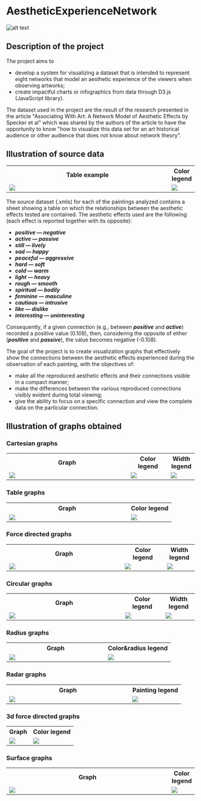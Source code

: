 # AestheticExperienceNetwork

![alt text](https://github.com/bertonfederico/AestheticExperienceNetwork/blob/eaa98664baccc1488522df325fbf222fbaa9d960/screenshot/first_page.png)

## Description of the project
The project aims to
- develop a system for visualizing a dataset that is intended to represent eight networks that model an aesthetic experience of the viewers when observing artworks;
- create impactful charts or infographics from data through D3.js (JavaScript library).

The dataset used in the project are the result of the research presented in the article "Associating With Art: A Network Model of Aesthetic Effects by Specker et al" which was shared by the authors of the article to have the opportunity to know "how to visualize this data set for an art historical audience or other audience that does not know about network theory". 


## Illustration of source data
<table align="center">
	<tr>
		<th>Table example</th>
		<th>Color legend</th>
	</tr>
	<tr>
		<td width=90%><img src="https://github.com/bertonfederico/AestheticExperienceNetwork/blob/b2143ff102fe78d81c0267757d13f10aa7538431/res/aesthetic_experience_network_image_example.png" /></td>
		<td width=10%><img src="https://github.com/bertonfederico/AestheticExperienceNetwork/blob/b2143ff102fe78d81c0267757d13f10aa7538431/res/aesthetic_experience_network_image_legend.png" /></td>
	</tr>
</table>

The source dataset (.xmls) for each of the paintings analyzed contains a sheet showing a table on which the relationships between the aesthetic effects tested are contained. The aesthetic effects used are the following (each effect is reported together with its opposite):
- ***positive — negative***
- ***active — passive***
- ***still — lively***
- ***sad — happy***
- ***peaceful — aggressive***
- ***hard — soft***
- ***cold — warm***
- ***light — heavy***
- ***rough — smooth***
- ***spiritual — bodily***
- ***feminine — masculine***
- ***cautious — intrusive***
- ***like — dislike***
- ***interesting — uninteresting***

Consequently, if a given connection (e.g., between ***positive*** and ***active***) recorded a positive value (0.108), then, considering the opposite of either (***positive*** and ***passive***), the value becomes negative (-0.108).

The goal of the project is to create visualization graphs that effectively show the connections between the aesthetic effects experienced during the observation of each painting, with the objectives of:
- make all the reproduced aesthetic effects and their connections visible in a compact manner;
- make the differences between the various reproduced connections visibly evident during total viewing;
- give the ability to focus on a specific connection and view the complete data on the particular connection.


## Illustration of graphs obtained
### Cartesian graphs
<table align="center">
	<tr>
		<th>Graph</th>
		<th>Color legend</th>
		<th>Width legend</th>
	</tr>
	<tr>
		<td width=64.5%><img src="https://github.com/bertonfederico/AestheticExperienceNetwork/blob/853a1de6c4968d28a6e42c1cc243991e5bcd19e0/screenshot/graph/1_cartesianGraphs.png" /></td>
		<td width=21.3%><img src="https://github.com/bertonfederico/AestheticExperienceNetwork/blob/853a1de6c4968d28a6e42c1cc243991e5bcd19e0/screenshot/legend/1_0_legend.png" /></td>
		<td width=14.2%><img src="https://github.com/bertonfederico/AestheticExperienceNetwork/blob/853a1de6c4968d28a6e42c1cc243991e5bcd19e0/screenshot/legend/1_1_legend.png" /></td>
	</tr>
</table>


### Table graphs
<table align="center">
	<tr>
		<th>Graph</th>
		<th>Color legend</th>
	</tr>
	<tr>
		<td width=73.7%><img src="https://github.com/bertonfederico/AestheticExperienceNetwork/blob/8b44a23f9c5ace2ad0d953cf68a4805f7b9fb107/screenshot/graph/2_tableGraphs.png" /></td>
		<td width=26.3%><img src="https://github.com/bertonfederico/AestheticExperienceNetwork/blob/a6358d8da36717c54eca951eca3f508b54ba715b/screenshot/legend/2_legend.png" /></td>
	</tr>
</table>


### Force directed graphs
<table align="center">
	<tr>
		<th>Graph</th>
		<th>Color legend</th>
		<th>Width legend</th>
	</tr>
	<tr>
		<td width=60%><img src="https://github.com/bertonfederico/AestheticExperienceNetwork/blob/8b44a23f9c5ace2ad0d953cf68a4805f7b9fb107/screenshot/graph/3_forceDirectedGraphs.png" /></td>
		<td width=22%><img src="https://github.com/bertonfederico/AestheticExperienceNetwork/blob/a6358d8da36717c54eca951eca3f508b54ba715b/screenshot/legend/3_0_legend.png" /></td>
		<td width=16%><img src="https://github.com/bertonfederico/AestheticExperienceNetwork/blob/a6358d8da36717c54eca951eca3f508b54ba715b/screenshot/legend/3_1_legend.png" /></td>
	</tr>
</table>


### Circular graphs
<table align="center">
	<tr>
		<th>Graph</th>
		<th>Color legend</th>
		<th>Width legend</th>
	</tr>
	<tr>
		<td width=60%><img src="https://github.com/bertonfederico/AestheticExperienceNetwork/blob/8b44a23f9c5ace2ad0d953cf68a4805f7b9fb107/screenshot/graph/4_circularGraphs.png"/></td>
		<td width=21%><img src="https://github.com/bertonfederico/AestheticExperienceNetwork/blob/a6358d8da36717c54eca951eca3f508b54ba715b/screenshot/legend/4_0_legend.png"/></td>
		<td width=16.7%><img src="https://github.com/bertonfederico/AestheticExperienceNetwork/blob/a6358d8da36717c54eca951eca3f508b54ba715b/screenshot/legend/4_1_legend.png"/></td>
	</tr>
</table>


### Radius graphs
<table align="center">
	<tr>
		<th>Graph</th>
		<th>Color&radius legend</th>
	</tr>
	<tr>
		<td width=60%><img src="https://github.com/bertonfederico/AestheticExperienceNetwork/blob/8b44a23f9c5ace2ad0d953cf68a4805f7b9fb107/screenshot/graph/5_radarGraphs.png"/></td>
		<td><img src="https://github.com/bertonfederico/AestheticExperienceNetwork/blob/a6358d8da36717c54eca951eca3f508b54ba715b/screenshot/legend/5_legend.png"/></td>
	</tr>
</table>


### Radar graphs
<table align="center">
	<tr>
		<th>Graph</th>
		<th>Painting legend</th>
	</tr>
	<tr>
		<td width=70.5%><img src="https://github.com/bertonfederico/AestheticExperienceNetwork/blob/8b44a23f9c5ace2ad0d953cf68a4805f7b9fb107/screenshot/graph/6_radius%20Graphs.png"/></td>
		<td width=29.5%><img src="https://github.com/bertonfederico/AestheticExperienceNetwork/blob/8b44a23f9c5ace2ad0d953cf68a4805f7b9fb107/screenshot/legend/6_legend.png"/></td>
	</tr>
</table>


### 3d force directed graphs
<table align="center">
	<tr>
		<th>Graph</th>
		<th>Color legend</th>
	</tr>
	<tr>
		<td><img src="https://github.com/bertonfederico/AestheticExperienceNetwork/blob/8b44a23f9c5ace2ad0d953cf68a4805f7b9fb107/screenshot/graph/7_3dForceDirectedGraphs.png"/></td>
		<td><img src="https://github.com/bertonfederico/AestheticExperienceNetwork/blob/a6358d8da36717c54eca951eca3f508b54ba715b/screenshot/legend/7_legend.png"/></td>
	</tr>
</table>


### Surface graphs
<table align="center">
	<tr>
		<th>Graph</th>
		<th>Color legend</th>
	</tr>
	<tr>
		<td width=87%><img src="https://github.com/bertonfederico/AestheticExperienceNetwork/blob/6f81ccaba19acc777c9dba37e0d452563f2cd291/screenshot/graph/8_surfaceGraphs.png"/></td>
		<td width=13%><img src="https://github.com/bertonfederico/AestheticExperienceNetwork/blob/dcb54fe98daa65d6cdcc429a187f04bb898593d9/screenshot/legend/8_legend.png"/></td>
	</tr>
</table>
